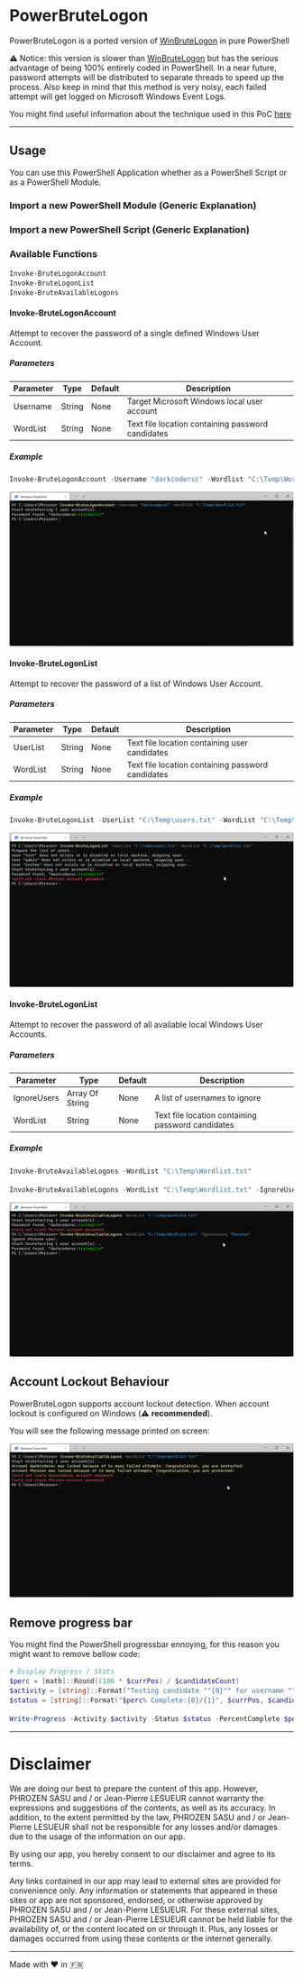 # PowerBruteLogon

PowerBruteLogon is a ported version of [WinBruteLogon](https://github.com/DarkCoderSc/win-brute-logon) in pure PowerShell

⚠️ Notice: this version is slower than [WinBruteLogon](https://github.com/DarkCoderSc/win-brute-logon) but has the serious advantage of being 100% entirely coded in PowerShell. In a near future, password attempts will be distributed to separate threads to speed up the process. Also keep in mind that this method is very noisy, each failed attempt will get logged on Microsoft Windows Event Logs.

You might find useful information about the technique used in this PoC [here](https://www.phrozen.io/paper/proof-of-concept/bruteforce-windows-logon-poc)

---

## Usage

You can use this PowerShell Application whether as a PowerShell Script or as a PowerShell Module.

### Import a new PowerShell Module (Generic Explanation)

### Import a new PowerShell Script (Generic Explanation)

### Available Functions

```PowerShell
Invoke-BruteLogonAccount
Invoke-BruteLogonList
Invoke-BruteAvailableLogons
```

#### Invoke-BruteLogonAccount

Attempt to recover the password of a single defined Windows User Account.

##### Parameters

| Parameter          | Type             | Default    | Description  |
|--------------------|------------------|------------|--------------|
| Username           | String           | None       | Target Microsoft Windows local user account  |
| WordList           | String           | None       | Text file location containing password candidates |

##### Example

```powershell
Invoke-BruteLogonAccount -Username "darkcodersc" -Wordlist "C:\Temp\Wordlist.txt"`
```

![Invoke-BruteLogonAccount](images/invoke-brutelogonaccount.png)

#### Invoke-BruteLogonList

Attempt to recover the password of a list of Windows User Account.

##### Parameters

| Parameter          | Type             | Default    | Description  |
|--------------------|------------------|------------|--------------|
| UserList           | String           | None       | Text file location containing user candidates  |
| WordList           | String           | None       | Text file location containing password candidates |

 ##### Example

```powershell
Invoke-BruteLogonList -UserList "C:\Temp\users.txt" -WordList "C:\Temp\Wordlist.txt"
```

 ![Invoke-BruteLogonAccount](images/invoke-brute-logon-list.png)

#### Invoke-BruteLogonList

Attempt to recover the password of all available local Windows User Accounts.

##### Parameters

| Parameter          | Type             | Default    | Description  |
|--------------------|------------------|------------|--------------|
| IgnoreUsers        | Array Of String  | None       | A list of usernames to ignore  |
| WordList           | String           | None       | Text file location containing password candidates |

##### Example

```powershell
Invoke-BruteAvailableLogons -WordList "C:\Temp\Wordlist.txt"

Invoke-BruteAvailableLogons -WordList "C:\Temp\Wordlist.txt" -IgnoreUsers "Phrozen"
```

![Invoke-BruteLogonAccount](images/invoke-bruteavailablelogons.png)

## Account Lockout Behaviour

PowerBruteLogon supports account lockout detection. When account lockout is configured on Windows (⚠️ **recommended**).

You will see the following message printed on screen:

![Invoke-BruteLogonAccount](images/account-lockout.png)

## Remove progress bar

You might find the PowerShell progressbar ennoying, for this reason you might want to remove bellow code:

```PowerShell
# Display Progress / Stats
$perc = [math]::Round((100 * $currPos) / $candidateCount)
$activity = [string]::Format("Testing candidate ""{0}"" for username ""{1}""", $candidate, $targetUser)
$status = [string]::Format("$perc% Complete:{0}/{1}", $currPos, $candidateCount)

Write-Progress -Activity $activity -Status $status -PercentComplete $perc
```

---

# Disclaimer

We are doing our best to prepare the content of this app. However, PHROZEN SASU and / or
Jean-Pierre LESUEUR cannot warranty the expressions and suggestions of the contents,
as well as its accuracy. In addition, to the extent permitted by the law, 
PHROZEN SASU and / or Jean-Pierre LESUEUR shall not be responsible for any losses
and/or damages due to the usage of the information on our app.

By using our app, you hereby consent to our disclaimer and agree to its terms.

Any links contained in our app may lead to external sites are provided for
convenience only. Any information or statements that appeared in these sites
or app are not sponsored, endorsed, or otherwise approved by PHROZEN SASU and / or
Jean-Pierre LESUEUR. For these external sites, PHROZEN SASU and / or Jean-Pierre LESUEUR
cannot be held liable for the availability of, or the content located on or through it.
Plus, any losses or damages occurred from using these contents or the internet
generally.

---

Made with ❤️ in 🇫🇷
